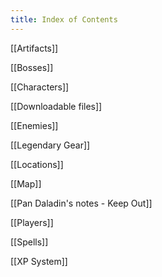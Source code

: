 ```yaml
---
title: Index of Contents
---
```

[[Artifacts]]

[[Bosses]]

[[Characters]]

[[Downloadable files]]

[[Enemies]]

[[Legendary Gear]]

[[Locations]]

[[Map]]

[[Pan Daladin's notes - Keep Out]]

[[Players]]

[[Spells]]

[[XP System]]